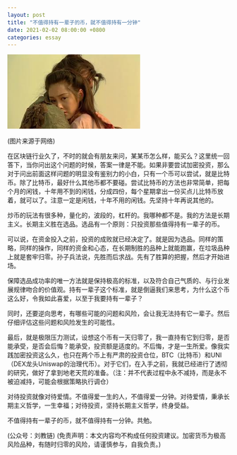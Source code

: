 ```yaml
---
layout: post
title: "不值得持有一辈子的币，就不值得持有一分钟"
date: 2021-02-02 08:00:00 +0800
categories: essay
---
```


![](/images/2021/20210202.jpg)

(图片来源于网络)

在区块链行业久了，不时的就会有朋友来问，某某币怎么样，能买么？这里统一回答下，当你问出这个问题的时候，答案一律是不能。如果非要尝试加密投资，那么对于问出前面这样问题的明显没有鉴别力的小白，只有一个币可以尝试，就是比特币。除了比特币，最好什么其他币都不要碰。尝试比特币的方法也非常简单，把每个月的闲钱，十年用不到的闲钱，分成四份，每个星期拿出一份买点儿比特币放着，就可以了。注意一定是闲钱，十年不用的闲钱。先坚持十年再说其他的。

炒币的玩法有很多种，量化的，波段的，杠杆的。我哪种都不是。我的方法是长期主义。长期主义胜在选品。选品有一个原则：只投资那些值得持有一辈子的币。

可以说，在资金投入之前，投资的成败就已经决定了。就是因为选品。同样的策略，同样的操作，同样的资金和心态，在长期制胜的品种上就能跑赢，在垃圾品种上就是套牢归零。孙子兵法说，先胜而后求战。先有了胜算的把握，然后才开始进场。

保障选品成功率的唯一方法就是保持极高的标准，以及符合自己气质的、与行业发展规律吻合的价值观。持有一辈子这个标准，就是倒逼我们来思考，为什么这个币这么好，令我如此喜爱，以至于我要持有一辈子？

同时，还要逆向思考，有哪些可能的问题和风险，会让我无法持有它一辈子。然后仔细评估这些问题和风险发生的可能性。

最后，就是极限压力测试，设想这个币有一天归零了，我一直持有它到归零，是否能承受，是否会后悔？能承受，投资额是适度的。不后悔，才是一生所爱。像我实践加密投资这么久，也只在两个币上有严肃的投资仓位，BTC（比特币）和UNI（DEX龙头Uniswap的治理代币）。对于它们，在入手之前，我就已经进行了透彻的研究，做好了拿到地老天荒的准备。（注：并不代表过程中永不减持，而是永不被迫减持，可能会根据策略执行调仓）

对待投资就像对待爱情。不值得爱一生的人，不值得爱一分钟。对待爱情，秉承长期主义哲学，一生幸福；对待投资，坚持长期主义哲学，终身受益。

不值得持有一辈子的币，就不值得持有一分钟。共勉。

(公众号：刘教链)
(免责声明：本文内容均不构成任何投资建议。加密货币为极高风险品种，有随时归零的风险，请谨慎参与，自我负责。)
